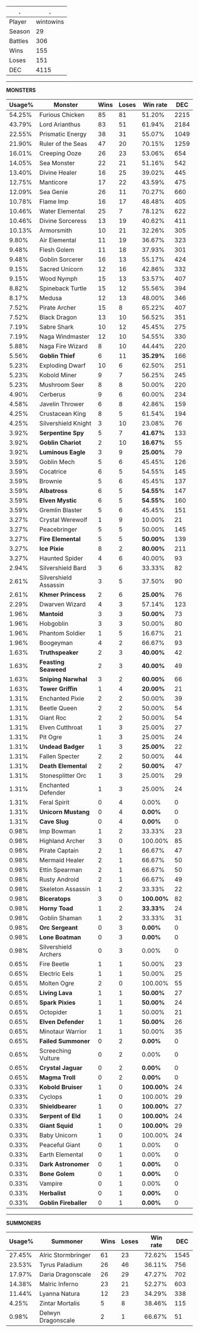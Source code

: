 .|.
|-|-
Player|wintowins
Season|29
Battles|306
Wins|155
Loses|151
DEC|4115

---
**MONSTERS**

Usage%|Monster|Wins|Loses|Win rate|DEC|
-|-|-|-|-|-|
54.25%|Furious Chicken|85|81|51.20%|2215|
43.79%|Lord Arianthus|83|51|61.94%|2184|
22.55%|Prismatic Energy|38|31|55.07%|1049|
21.90%|Ruler of the Seas|47|20|70.15%|1259|
16.01%|Creeping Ooze|26|23|53.06%|654|
14.05%|Sea Monster|22|21|51.16%|542|
13.40%|Divine Healer|16|25|39.02%|445|
12.75%|Manticore|17|22|43.59%|475|
12.09%|Sea Genie|26|11|70.27%|660|
10.78%|Flame Imp|16|17|48.48%|405|
10.46%|Water Elemental|25|7|78.12%|622|
10.46%|Divine Sorceress|13|19|40.62%|411|
10.13%|Armorsmith|10|21|32.26%|305|
9.80%|Air Elemental|11|19|36.67%|323|
9.48%|Flesh Golem|11|18|37.93%|301|
9.48%|Goblin Sorcerer|16|13|55.17%|424|
9.15%|Sacred Unicorn|12|16|42.86%|332|
9.15%|Wood Nymph|15|13|53.57%|407|
8.82%|Spineback Turtle|15|12|55.56%|394|
8.17%|Medusa|12|13|48.00%|346|
7.52%|Pirate Archer|15|8|65.22%|407|
7.52%|Black Dragon|13|10|56.52%|351|
7.19%|Sabre Shark|10|12|45.45%|275|
7.19%|Naga Windmaster|12|10|54.55%|330|
5.88%|Naga Fire Wizard|8|10|44.44%|220|
5.56%|**Goblin Thief**|6|11|**35.29%**|166|
5.23%|Exploding Dwarf|10|6|62.50%|251|
5.23%|Kobold Miner|9|7|56.25%|245|
5.23%|Mushroom Seer|8|8|50.00%|220|
4.90%|Cerberus|9|6|60.00%|234|
4.58%|Javelin Thrower|6|8|42.86%|159|
4.25%|Crustacean King|8|5|61.54%|194|
4.25%|Silvershield Knight|3|10|23.08%|76|
3.92%|**Serpentine Spy**|5|7|**41.67%**|133|
3.92%|**Goblin Chariot**|2|10|**16.67%**|55|
3.92%|**Luminous Eagle**|3|9|**25.00%**|79|
3.59%|Goblin Mech|5|6|45.45%|126|
3.59%|Cocatrice|6|5|54.55%|145|
3.59%|Brownie|5|6|45.45%|137|
3.59%|**Albatross**|6|5|**54.55%**|147|
3.59%|**Elven Mystic**|6|5|**54.55%**|160|
3.59%|Gremlin Blaster|5|6|45.45%|151|
3.27%|Crystal Werewolf|1|9|10.00%|21|
3.27%|Peacebringer|5|5|50.00%|145|
3.27%|**Fire Elemental**|5|5|**50.00%**|139|
3.27%|**Ice Pixie**|8|2|**80.00%**|211|
3.27%|Haunted Spider|4|6|40.00%|93|
2.94%|Silvershield Bard|3|6|33.33%|82|
2.61%|Silvershield Assassin|3|5|37.50%|90|
2.61%|**Khmer Princess**|2|6|**25.00%**|76|
2.29%|Dwarven Wizard|4|3|57.14%|123|
1.96%|**Mantoid**|3|3|**50.00%**|73|
1.96%|Hobgoblin|3|3|50.00%|80|
1.96%|Phantom Soldier|1|5|16.67%|21|
1.96%|Boogeyman|4|2|66.67%|93|
1.63%|**Truthspeaker**|2|3|**40.00%**|42|
1.63%|**Feasting Seaweed**|2|3|**40.00%**|49|
1.63%|**Sniping Narwhal**|3|2|**60.00%**|66|
1.63%|**Tower Griffin**|1|4|**20.00%**|21|
1.31%|Enchanted Pixie|2|2|50.00%|39|
1.31%|Beetle Queen|2|2|50.00%|54|
1.31%|Giant Roc|2|2|50.00%|54|
1.31%|Elven Cutthroat|1|3|25.00%|27|
1.31%|Pit Ogre|1|3|25.00%|24|
1.31%|**Undead Badger**|1|3|**25.00%**|22|
1.31%|Fallen Specter|2|2|50.00%|44|
1.31%|**Death Elemental**|2|2|**50.00%**|47|
1.31%|Stonesplitter Orc|1|3|25.00%|29|
1.31%|Enchanted Defender|1|3|25.00%|24|
1.31%|Feral Spirit|0|4|0.00%|0|
1.31%|**Unicorn Mustang**|0|4|**0.00%**|0|
1.31%|**Cave Slug**|0|4|**0.00%**|0|
0.98%|Imp Bowman|1|2|33.33%|23|
0.98%|Highland Archer|3|0|100.00%|85|
0.98%|Pirate Captain|2|1|66.67%|47|
0.98%|Mermaid Healer|2|1|66.67%|50|
0.98%|Ettin Spearman|2|1|66.67%|50|
0.98%|Rusty Android|2|1|66.67%|49|
0.98%|Skeleton Assassin|1|2|33.33%|22|
0.98%|**Biceratops**|3|0|**100.00%**|82|
0.98%|**Horny Toad**|1|2|**33.33%**|24|
0.98%|Goblin Shaman|1|2|33.33%|31|
0.98%|**Orc Sergeant**|0|3|**0.00%**|0|
0.98%|**Lone Boatman**|0|3|**0.00%**|0|
0.98%|Silvershield Archers|0|3|0.00%|0|
0.65%|Fire Beetle|1|1|50.00%|23|
0.65%|Electric Eels|1|1|50.00%|25|
0.65%|Molten Ogre|2|0|100.00%|55|
0.65%|**Living Lava**|1|1|**50.00%**|27|
0.65%|**Spark Pixies**|1|1|**50.00%**|24|
0.65%|Octopider|1|1|50.00%|21|
0.65%|**Elven Defender**|1|1|**50.00%**|26|
0.65%|Minotaur Warrior|1|1|50.00%|35|
0.65%|**Failed Summoner**|0|2|**0.00%**|0|
0.65%|Screeching Vulture|0|2|0.00%|0|
0.65%|**Crystal Jaguar**|0|2|**0.00%**|0|
0.65%|**Magma Troll**|0|2|**0.00%**|0|
0.33%|**Kobold Bruiser**|1|0|**100.00%**|24|
0.33%|Cyclops|1|0|100.00%|29|
0.33%|**Shieldbearer**|1|0|**100.00%**|27|
0.33%|**Serpent of Eld**|1|0|**100.00%**|24|
0.33%|**Giant Squid**|1|0|**100.00%**|29|
0.33%|Baby Unicorn|1|0|100.00%|24|
0.33%|Peaceful Giant|0|1|0.00%|0|
0.33%|Earth Elemental|0|1|0.00%|0|
0.33%|**Dark Astronomer**|0|1|**0.00%**|0|
0.33%|**Bone Golem**|0|1|**0.00%**|0|
0.33%|Vampire|0|1|0.00%|0|
0.33%|**Herbalist**|0|1|**0.00%**|0|
0.33%|**Goblin Fireballer**|0|1|**0.00%**|0|

---
**SUMMONERS**

Usage%|Summoner|Wins|Loses|Win rate|DEC|
-|-|-|-|-|-|
27.45%|Alric Stormbringer|61|23|72.62%|1545|
23.53%|Tyrus Paladium|26|46|36.11%|756|
17.97%|Daria Dragonscale|26|29|47.27%|702|
14.38%|Malric Inferno|23|21|52.27%|603|
11.44%|Lyanna Natura|12|23|34.29%|338|
4.25%|Zintar Mortalis|5|8|38.46%|115|
0.98%|Delwyn Dragonscale|2|1|66.67%|51|
